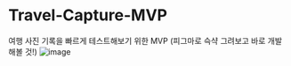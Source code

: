 # Travel-Capture-MVP
여행 사진 기록을 빠르게 테스트해보기 위한 MVP (피그마로 슥샥 그려보고 바로 개발해볼 것!)
![image](https://github.com/user-attachments/assets/6b50c1e4-f6e4-42c3-84a4-b4e907eb743f)
